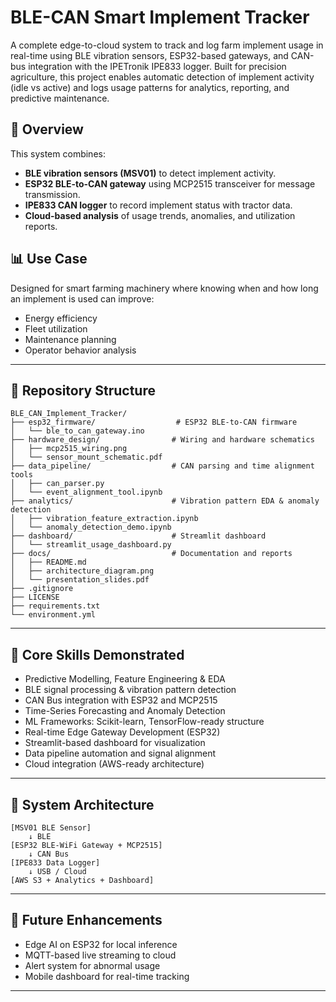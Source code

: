 # BLE-CAN Smart Implement Tracker

A complete edge-to-cloud system to track and log farm implement usage in real-time using BLE vibration sensors, ESP32-based gateways, and CAN-bus integration with the IPETronik IPE833 logger. Built for precision agriculture, this project enables automatic detection of implement activity (idle vs active) and logs usage patterns for analytics, reporting, and predictive maintenance.

## 🚀 Overview

This system combines:
- **BLE vibration sensors (MSV01)** to detect implement activity.
- **ESP32 BLE-to-CAN gateway** using MCP2515 transceiver for message transmission.
- **IPE833 CAN logger** to record implement status with tractor data.
- **Cloud-based analysis** of usage trends, anomalies, and utilization reports.

## 📊 Use Case

Designed for smart farming machinery where knowing when and how long an implement is used can improve:
- Energy efficiency
- Fleet utilization
- Maintenance planning
- Operator behavior analysis

---

## 📂 Repository Structure

```plaintext
BLE_CAN_Implement_Tracker/
├── esp32_firmware/                  # ESP32 BLE-to-CAN firmware
│   └── ble_to_can_gateway.ino
├── hardware_design/                # Wiring and hardware schematics
│   ├── mcp2515_wiring.png
│   └── sensor_mount_schematic.pdf
├── data_pipeline/                  # CAN parsing and time alignment tools
│   ├── can_parser.py
│   └── event_alignment_tool.ipynb
├── analytics/                      # Vibration pattern EDA & anomaly detection
│   ├── vibration_feature_extraction.ipynb
│   └── anomaly_detection_demo.ipynb
├── dashboard/                      # Streamlit dashboard
│   └── streamlit_usage_dashboard.py
├── docs/                           # Documentation and reports
│   ├── README.md
│   ├── architecture_diagram.png
│   └── presentation_slides.pdf
├── .gitignore
├── LICENSE
├── requirements.txt
└── environment.yml
```

---

## 🧠 Core Skills Demonstrated

- Predictive Modelling, Feature Engineering & EDA
- BLE signal processing & vibration pattern detection
- CAN Bus integration with ESP32 and MCP2515
- Time-Series Forecasting and Anomaly Detection
- ML Frameworks: Scikit-learn, TensorFlow-ready structure
- Real-time Edge Gateway Development (ESP32)
- Streamlit-based dashboard for visualization
- Data pipeline automation and signal alignment
- Cloud integration (AWS-ready architecture)

---

## 📡 System Architecture

```plaintext
[MSV01 BLE Sensor]
    ↓ BLE
[ESP32 BLE-WiFi Gateway + MCP2515]
    ↓ CAN Bus
[IPE833 Data Logger]
    ↓ USB / Cloud
[AWS S3 + Analytics + Dashboard]
```

---

## 🔮 Future Enhancements

- Edge AI on ESP32 for local inference
- MQTT-based live streaming to cloud
- Alert system for abnormal usage
- Mobile dashboard for real-time tracking

---
